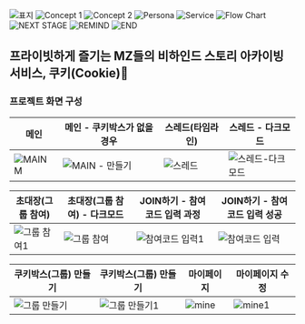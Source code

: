 ![표지](https://github.com/ubeeni/Cookie-SwiftUI/assets/69234788/d9f32fad-a252-4593-a0b5-54668ec698b1)
![Concept 1](https://github.com/ubeeni/Cookie-SwiftUI/assets/69234788/4be86a60-962a-4111-9e15-d7c370b22690)
![Concept 2](https://github.com/ubeeni/Cookie-SwiftUI/assets/69234788/49e60634-0f82-4e30-ba51-cb77fef1bd6d)
![Persona](https://github.com/ubeeni/Cookie-SwiftUI/assets/69234788/0c216e31-6daa-456f-8534-5cd586cf54da)
![Service](https://github.com/ubeeni/Cookie-SwiftUI/assets/69234788/e14b1124-9e90-4eac-a7a6-f72260d6604c)
![Flow Chart](https://github.com/ubeeni/Cookie-SwiftUI/assets/69234788/75460ad5-6b09-4834-b557-b283388292fc)
![NEXT STAGE](https://github.com/ubeeni/Cookie-SwiftUI/assets/69234788/8c7c0074-aae1-4119-ab1f-089d77c75716)
![REMIND](https://github.com/ubeeni/Cookie-SwiftUI/assets/69234788/23198fe0-9165-42a5-a7be-9ec7bdc3d277)
![END](https://github.com/ubeeni/Cookie-SwiftUI/assets/69234788/31404011-f61a-4622-a5a2-6c69e64ea064)

## 프라이빗하게 즐기는 MZ들의 비하인드 스토리 아카이빙 서비스, 쿠키(Cookie)🍪
### 프로젝트 화면 구성
| 메인 | 메인 - 쿠키박스가 없을 경우| 스레드(타임라인) | 스레드 - 다크모드 |
| ------------ | ------------ | ------------ | ------------ |
|![MAIN M](https://github.com/ubeeni/Cookie-SwiftUI/assets/69234788/b309ff4b-d5a8-43aa-9c76-6d94f67cc9de) | ![MAIN - 만들기](https://github.com/ubeeni/Cookie-SwiftUI/assets/69234788/58b44bbc-e8e8-476e-a9dd-8526a16b4dfe) | ![스레드](https://github.com/ubeeni/Cookie-SwiftUI/assets/69234788/07327ed1-bce4-45f8-8416-fb2f43c18830) | ![스레드-다크모드](https://github.com/ubeeni/Cookie-SwiftUI/assets/69234788/7ee68ae7-a661-47c4-b0a3-5add8a108848) |

| 초대장(그룹 참여) | 초대장(그룹 참여) - 다크모드 | JOIN하기 - 참여코드 입력 과정 | JOIN하기 - 참여코드 입력 성공 |
| ------------ | ------------ | ------------ | ------------ |
| ![그룹 참여1](https://github.com/ubeeni/Cookie-SwiftUI/assets/69234788/abd66a93-f4e9-4264-89b0-b34b3cb3ef2a) | ![그룹 참여](https://github.com/ubeeni/Cookie-SwiftUI/assets/69234788/773b9377-8b1d-4db9-954e-60f3751ab1de) | ![참여코드 입력1](https://github.com/ubeeni/Cookie-SwiftUI/assets/69234788/c4f79d38-df8e-4790-94d4-4fa4c5028220) | ![참여코드 입력](https://github.com/ubeeni/Cookie-SwiftUI/assets/69234788/f33bb715-1842-4f1e-9054-2d069e000032) |

| 쿠키박스(그룹) 만들기 | 쿠키박스(그룹) 만들기 | 마이페이지 | 마이페이지 수정 |
| ------------ | ------------ | ------------ | ------------ |
| ![그룹 만들기](https://github.com/ubeeni/Cookie-SwiftUI/assets/69234788/965ed049-9168-4ba1-bc80-0fc28540db75) | ![그룹 만들기1](https://github.com/ubeeni/Cookie-SwiftUI/assets/69234788/a299a922-49fd-417d-a5c0-7a670123a7e9) | ![mine](https://github.com/ubeeni/Cookie-SwiftUI/assets/69234788/baa93892-d301-441f-be9b-caefb582320d) | ![mine1](https://github.com/ubeeni/Cookie-SwiftUI/assets/69234788/8ba6ccd4-000f-4eee-b774-d66c8ad002fc) |
